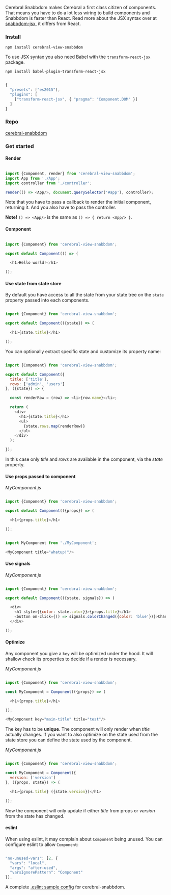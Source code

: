 Cerebral Snabbdom makes Cerebral a first class citizen of components. That means you have to do a lot less wiring to build components and Snabbdom is faster than React. Read more about the JSX syntax over at [snabbdom-jsx](https://github.com/yelouafi/snabbdom-jsx), it differs from React.

### Install
`npm install cerebral-view-snabbdom`

To use JSX syntax you also need Babel with the `transform-react-jsx` package.

`npm install babel-plugin-transform-react-jsx`

```javascript

{
  "presets": ["es2015"],
  "plugins": [
    ["transform-react-jsx", { "pragma": "Component.DOM" }]
  ]
}
```

### Repo
[cerebral-snabbdom](https://github.com/cerebral/cerebral-snabbdom)

### Get started
#### Render

```javascript

import {Component, render} from 'cerebral-view-snabbdom';
import App from './App';
import controller from './controller';

render(() => <App/>, document.querySelector('#app'), controller);
```
Note that you have to pass a callback to render the initial component, returning it. And you also have to pass the controller.

**Note!** `() => <App/>` is the same as `() => { return <App/> }`.

#### Component

```javascript

import {Component} from 'cerebral-view-snabbdom';

export default Component(() => (

  <h1>Hello world!</h1>

));
```

#### Use state from state store
By default you have access to all the state from your state tree on the `state` property passed into each components.

```javascript

import {Component} from 'cerebral-view-snabbdom';

export default Component(({state}) => (

  <h1>{state.title}</h1>

));
```

You can optionally extract specific state and customize its property name:

```javascript

import {Component} from 'cerebral-view-snabbdom';

export default Component({
  title: ['title'],
  rows: ['admin', 'users']
}, ({state}) => {

  const renderRow = (row) => <li>{row.name}</li>;

  return (
    <div>
      <h1>{state.title}</h1>
      <ul>
        {state.rows.map(renderRow)}
      </ul>
    </div>
  );

});
```
In this case only *title* and *rows* are available in the component, via the *state* property.

#### Use props passed to component

*MyComponent.js*
```javascript

import {Component} from 'cerebral-view-snabbdom';

export default Component(({props}) => (

  <h1>{props.title}</h1>

));
```

```javascript

import MyComponent from './MyComponent';

<MyComponent title="whatup!"/>
```

#### Use signals

*MyComponent.js*
```javascript

import {Component} from 'cerebral-view-snabbdom';

export default Component(({state, signals}) => (

  <div>
    <h1 style={{color: state.color}}>{props.title}</h1>
    <button on-click={() => signals.colorChanged({color: 'blue'})}>Change color</button>
  </div>

));
```

#### Optimize
Any component you give a `key` will be optimized under the hood. It will shallow check its properties to decide if a render is necessary.

*MyComponent.js*
```javascript

import {Component} from 'cerebral-view-snabbdom';

const MyComponent = Component(({props}) => (

  <h1>{props.title}</h1>

));

<MyComponent key="main-title" title="test"/>
```
The key has to be **unique**. The component will only render when *title* actually changes. If you want to also optimize on the state used from the state store you can define the state used by the component.

*MyComponent.js*
```javascript

import {Component} from 'cerebral-view-snabbdom';

const MyComponent = Component({
  version: ['version']
}, ({props, state}) => (

  <h1>{props.title} ({state.version})</h1>

));
```
Now the component will only update if either *title* from props or *version* from the state has changed.

#### eslint
When using eslint, it may complain about `Component` being unused. You can configure eslint to allow `Component`:
```javascript

"no-unused-vars": [2, {
  "vars": "local",
  "args": "after-used",
  "varsIgnorePattern": "Component"
}],
```
A complete [.eslint sample config](https://gist.github.com/garth/a812cf7a7b53f083e667) for cerebral-snabbdom.
